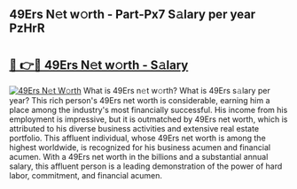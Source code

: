 ## 49Ers N𝚎t w𝚘rth - Part-Px7 S𝚊lary per year PzHrR

# <h2><a href="http://gc20dni.nevu.top/?p=49Ers">🔗 👉🔴 49Ers N𝚎t w𝚘rth - S𝚊lary</a></h2>

[![49Ers N𝚎t W𝚘rth](https://i.imgur.com/Oavwk0R.jpeg)](http://gc20dni.nevu.top/?p=49Ers)
What is 49Ers n𝚎t w𝚘rth? What is 49Ers s𝚊lary per year?
This rich person's 49Ers net worth is considerable, earning him a place among the industry's most financially successful. His income from his employment is impressive, but it is outmatched by 49Ers net worth, which is attributed to his diverse business activities and extensive real estate portfolio. This affluent individual, whose 49Ers net worth is among the highest worldwide, is recognized for his business acumen and financial acumen. With a 49Ers net worth in the billions and a substantial annual salary, this affluent person is a leading demonstration of the power of hard labor, commitment, and financial acumen.
